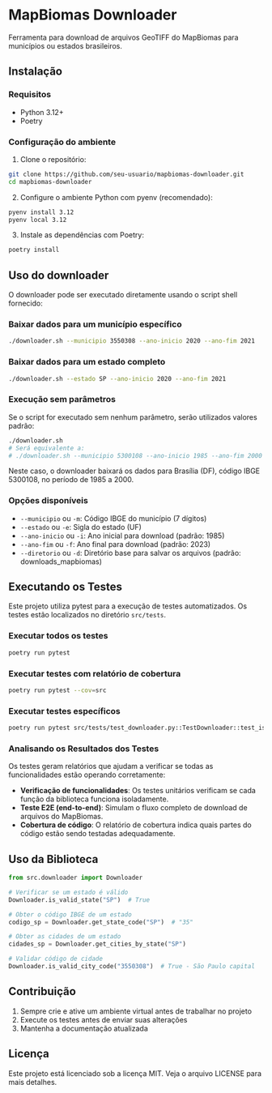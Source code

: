 # MapBiomas Downloader

Ferramenta para download de arquivos GeoTIFF do MapBiomas para municípios ou estados brasileiros.

## Instalação

### Requisitos

- Python 3.12+
- Poetry

### Configuração do ambiente

1. Clone o repositório:
```bash
git clone https://github.com/seu-usuario/mapbiomas-downloader.git
cd mapbiomas-downloader
```

2. Configure o ambiente Python com pyenv (recomendado):
```bash
pyenv install 3.12
pyenv local 3.12
```

3. Instale as dependências com Poetry:
```bash
poetry install
```

## Uso do downloader

O downloader pode ser executado diretamente usando o script shell fornecido:

### Baixar dados para um município específico

```bash
./downloader.sh --municipio 3550308 --ano-inicio 2020 --ano-fim 2021
```

### Baixar dados para um estado completo

```bash
./downloader.sh --estado SP --ano-inicio 2020 --ano-fim 2021
```

### Execução sem parâmetros

Se o script for executado sem nenhum parâmetro, serão utilizados valores padrão:

```bash
./downloader.sh
# Será equivalente a:
# ./downloader.sh --municipio 5300108 --ano-inicio 1985 --ano-fim 2000
```

Neste caso, o downloader baixará os dados para Brasília (DF), código IBGE 5300108, no período de 1985 a 2000.

### Opções disponíveis

- `--municipio` ou `-m`: Código IBGE do município (7 dígitos)
- `--estado` ou `-e`: Sigla do estado (UF)
- `--ano-inicio` ou `-i`: Ano inicial para download (padrão: 1985)
- `--ano-fim` ou `-f`: Ano final para download (padrão: 2023)
- `--diretorio` ou `-d`: Diretório base para salvar os arquivos (padrão: downloads_mapbiomas)

## Executando os Testes

Este projeto utiliza pytest para a execução de testes automatizados. Os testes estão localizados no diretório `src/tests`.

### Executar todos os testes

```bash
poetry run pytest
```

### Executar testes com relatório de cobertura

```bash
poetry run pytest --cov=src
```

### Executar testes específicos

```bash
poetry run pytest src/tests/test_downloader.py::TestDownloader::test_is_valid_state
```

### Analisando os Resultados dos Testes

Os testes geram relatórios que ajudam a verificar se todas as funcionalidades estão operando corretamente:

- **Verificação de funcionalidades**: Os testes unitários verificam se cada função da biblioteca funciona isoladamente.
- **Teste E2E (end-to-end)**: Simulam o fluxo completo de download de arquivos do MapBiomas.
- **Cobertura de código**: O relatório de cobertura indica quais partes do código estão sendo testadas adequadamente.

## Uso da Biblioteca

```python
from src.downloader import Downloader

# Verificar se um estado é válido
Downloader.is_valid_state("SP")  # True

# Obter o código IBGE de um estado
codigo_sp = Downloader.get_state_code("SP")  # "35"

# Obter as cidades de um estado
cidades_sp = Downloader.get_cities_by_state("SP")

# Validar código de cidade
Downloader.is_valid_city_code("3550308")  # True - São Paulo capital
```

## Contribuição

1. Sempre crie e ative um ambiente virtual antes de trabalhar no projeto
2. Execute os testes antes de enviar suas alterações
3. Mantenha a documentação atualizada

## Licença

Este projeto está licenciado sob a licença MIT. Veja o arquivo LICENSE para mais detalhes.
